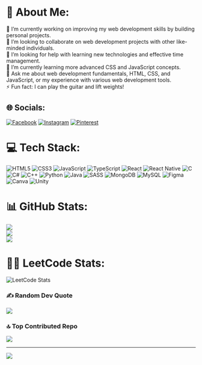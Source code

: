 # 💫 About Me:
🔭 I’m currently working on improving my web development skills by building personal projects.<br>👯 I’m looking to collaborate on web development projects with other like-minded individuals.<br>🤝 I’m looking for help with learning new technologies and effective time management.<br>🌱 I’m currently learning more advanced CSS and JavaScript concepts.<br>💬 Ask me about web development fundamentals, HTML, CSS, and JavaScript, or my experience with various web development tools.<br>⚡ Fun fact: I can play the guitar and lift weights!


## 🌐 Socials:
[![Facebook](https://img.shields.io/badge/Facebook-%231877F2.svg?logo=Facebook&logoColor=white)](https://facebook.com/yhomit213) [![Instagram](https://img.shields.io/badge/Instagram-%23E4405F.svg?logo=Instagram&logoColor=white)](https://instagram.com/alimagno.timothy) [![Pinterest](https://img.shields.io/badge/Pinterest-%23E60023.svg?logo=Pinterest&logoColor=white)](https://pinterest.com/davetimothyy) 

# 💻 Tech Stack:
![HTML5](https://img.shields.io/badge/html5-%23E34F26.svg?style=for-the-badge&logo=html5&logoColor=white) ![CSS3](https://img.shields.io/badge/css3-%231572B6.svg?style=for-the-badge&logo=css3&logoColor=white) ![JavaScript](https://img.shields.io/badge/javascript-%23323330.svg?style=for-the-badge&logo=javascript&logoColor=%23F7DF1E) ![TypeScript](https://img.shields.io/badge/typescript-%23007ACC.svg?style=for-the-badge&logo=typescript&logoColor=white) ![React](https://img.shields.io/badge/react-%2320232a.svg?style=for-the-badge&logo=react&logoColor=%2361DAFB) ![React Native](https://img.shields.io/badge/react_native-%2320232a.svg?style=for-the-badge&logo=react&logoColor=%2361DAFB) ![C](https://img.shields.io/badge/c-%2300599C.svg?style=for-the-badge&logo=c&logoColor=white) ![C#](https://img.shields.io/badge/c%23-%23239120.svg?style=for-the-badge&logo=csharp&logoColor=white) ![C++](https://img.shields.io/badge/c++-%2300599C.svg?style=for-the-badge&logo=c%2B%2B&logoColor=white) ![Python](https://img.shields.io/badge/python-3670A0?style=for-the-badge&logo=python&logoColor=ffdd54) ![Java](https://img.shields.io/badge/java-%23ED8B00.svg?style=for-the-badge&logo=openjdk&logoColor=white) ![SASS](https://img.shields.io/badge/SASS-hotpink.svg?style=for-the-badge&logo=SASS&logoColor=white) ![MongoDB](https://img.shields.io/badge/MongoDB-%234ea94b.svg?style=for-the-badge&logo=mongodb&logoColor=white) ![MySQL](https://img.shields.io/badge/mysql-4479A1.svg?style=for-the-badge&logo=mysql&logoColor=white) ![Figma](https://img.shields.io/badge/figma-%23F24E1E.svg?style=for-the-badge&logo=figma&logoColor=white) ![Canva](https://img.shields.io/badge/Canva-%2300C4CC.svg?style=for-the-badge&logo=Canva&logoColor=white) ![Unity](https://img.shields.io/badge/unity-%23000000.svg?style=for-the-badge&logo=unity&logoColor=white)
# 📊 GitHub Stats:
![](https://github-readme-stats.vercel.app/api?username=mothy-08&theme=dark&hide_border=true&include_all_commits=true&count_private=true)<br/>
![](https://github-readme-streak-stats.herokuapp.com/?user=mothy-08&theme=dark&hide_border=true)<br/>
![](https://github-readme-stats.vercel.app/api/top-langs/?username=mothy-08&theme=dark&hide_border=true&include_all_commits=true&count_private=true&layout=compact)

# 🧑‍💻 LeetCode Stats:
![LeetCode Stats](https://leetcard.jacoblin.cool/mothy-08?theme=light&font=Noto%20Sans%20JP)

### ✍️ Random Dev Quote
![](https://quotes-github-readme.vercel.app/api?type=horizontal&theme=radical)

### 🔝 Top Contributed Repo
![](https://github-contributor-stats.vercel.app/api?username=mothy-08&limit=5&theme=dark&combine_all_yearly_contributions=true)

---
[![](https://visitcount.itsvg.in/api?id=mothy-08&icon=0&color=0)](https://visitcount.itsvg.in)

<!-- Proudly created with GPRM ( https://gprm.itsvg.in ) -->
